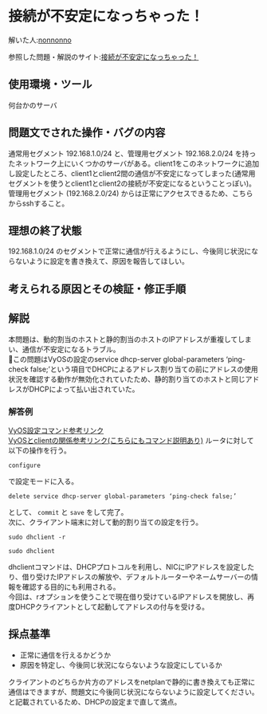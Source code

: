 # 接続が不安定になっちゃった！
解いた人:[nonnonno](https://github.com/nonnonno)

参照した問題・解説のサイト:[接続が不安定になっちゃった！](https://blog.icttoracon.net/2019/08/31/ictsc2019-%e4%b8%80%e6%ac%a1%e4%ba%88%e9%81%b8%e3%80%80%e5%95%8f%e9%a1%8c%e8%a7%a3%e8%aa%ac%ef%bc%9a%e6%8e%a5%e7%b6%9a%e3%81%8c%e4%b8%8d%e5%ae%89%e5%ae%9a%e3%81%ab%e3%81%aa%e3%81%a3%e3%81%a1%e3%82%83/)

## 使用環境・ツール
何台かのサーバ 

## 問題文でされた操作・バグの内容
通常用セグメント 192.168.1.0/24 と、管理用セグメント 192.168.2.0/24 を持ったネットワーク上にいくつかのサーバがある。client1をこのネットワークに追加し設定したところ、client1とclient2間の通信が不安定になってしまった(通常用セグメントを使うとclient1とclient2の接続が不安定になるということっぽい)。 管理用セグメント (192.168.2.0/24) からは正常にアクセスできるため、こちらからsshすること。

## 理想の終了状態
192.168.1.0/24 のセグメントで正常に通信が行えるようにし、今後同じ状況にならないように設定を書き換えて、原因を報告してほしい。

## 考えられる原因とその検証・修正手順

## 解説
本問題は、動的割当のホストと静的割当のホストのIPアドレスが重複してしまい、通信が不安定になるトラブル。  
この問題はVyOSの設定のservice dhcp-server global-parameters ‘ping-check false;’という項目でDHCPによるアドレス割り当ての前にアドレスの使用状況を確認する動作が無効化されていたため、静的割り当てのホストと同じアドレスがDHCPによって払い出されていた。


### 解答例

[VyOS設定コマンド参考リンク](https://server-network-note.net/2018/01/vyos-basic-config/)  
[VyOSとclientの関係参考リンク(こちらにもコマンド説明あり)](https://www.isoroot.jp/blog/2859/)
ルータに対して以下の操作を行う。  

```
configure
```

で設定モードに入る。  

```
delete service dhcp-server global-parameters ‘ping-check false;’

```

として、 ```commit``` と ```save``` をして完了。  
次に、クライアント端末に対して動的割り当ての設定を行う。  

```
sudo dhclient -r

sudo dhclient
```

dhclientコマンドは、DHCPプロトコルを利用し、NICにIPアドレスを設定したり、借り受けたIPアドレスの解放や、デフォルトルーターやネームサーバーの情報を確認する目的にも利用される。  
今回は、rオプションを使うことで現在借り受けているIPアドレスを開放し、再度DHCPクライアントとして起動してアドレスの付与を受ける。  

## 採点基準

- 正常に通信を行えるかどうか
- 原因を特定し、今後同じ状況にならないような設定にしているか

クライアントのどちらか片方のアドレスをnetplanで静的に書き換えても正常に通信はできますが、問題文に今後同じ状況にならないように設定してください。と記載されているため、DHCPの設定まで直して満点。
